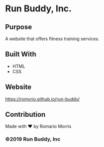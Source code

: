 # Run Buddy, Inc.

## Purpose 
A website that offers fitness training services.

## Built With
* HTML
* CSS

## Website
https://romvrio.github.io/run-buddy/

## Contribution 
Made with ❤️ by Romario Morris

### ©2019 Run Buddy, Inc 
